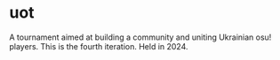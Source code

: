 # uot
A tournament aimed at building a community and uniting Ukrainian osu! players. This is the fourth iteration. Held in 2024.
